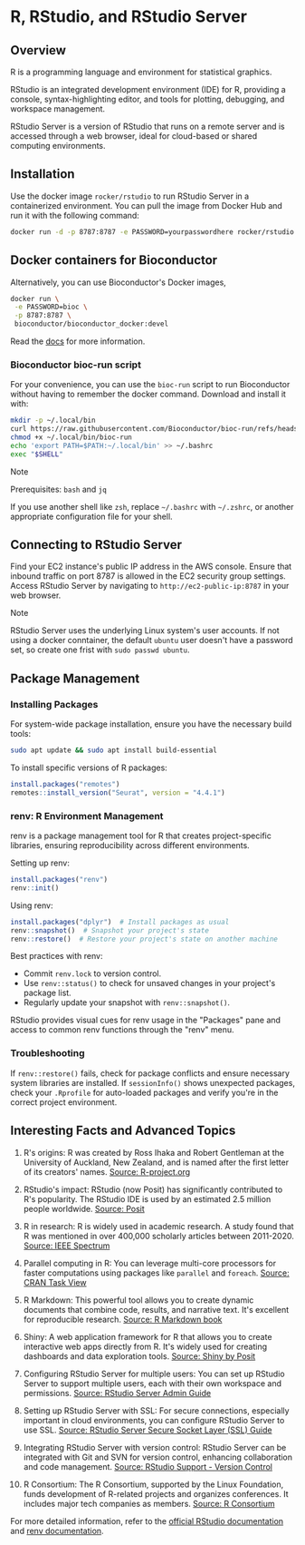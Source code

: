 # R, RStudio, and RStudio Server

## Overview

R is a programming language and environment for statistical graphics.

RStudio is an integrated development environment (IDE) for R, providing a
console, syntax-highlighting editor, and tools for plotting, debugging, and
workspace management.

RStudio Server is a version of RStudio that runs on a remote server and is
accessed through a web browser, ideal for cloud-based or shared computing
environments.

## Installation

Use the docker image `rocker/rstudio` to run RStudio Server in a containerized
environment. You can pull the image from Docker Hub and run it with the
following command:

```sh
docker run -d -p 8787:8787 -e PASSWORD=yourpasswordhere rocker/rstudio
```

## Docker containers for Bioconductor

Alternatively, you can use Bioconductor's Docker images,

```sh
docker run \
 -e PASSWORD=bioc \
 -p 8787:8787 \
 bioconductor/bioconductor_docker:devel

```

Read the [docs](https://bioconductor.org/help/docker/) for more information.

### Bioconductor bioc-run script

For your convenience, you can use the `bioc-run` script to run Bioconductor
without having to remember the docker command. Download and install it with:

```sh
mkdir -p ~/.local/bin
curl https://raw.githubusercontent.com/Bioconductor/bioc-run/refs/heads/devel/bioc-run > ~/.local/bin/bioc-run
chmod +x ~/.local/bin/bioc-run
echo 'export PATH=$PATH:~/.local/bin' >> ~/.bashrc
exec "$SHELL"
```

> [!NOTE]
> Prerequisites: `bash` and `jq`
>
> If you use another shell like `zsh`, replace `~/.bashrc` with `~/.zshrc`, or
> another appropriate configuration file for your shell.

## Connecting to RStudio Server

Find your EC2 instance's public IP address in the AWS console. Ensure that
inbound traffic on port 8787 is allowed in the EC2 security group settings.
Access RStudio Server by navigating to `http://ec2-public-ip:8787` in your web
browser.

> [!NOTE]
> RStudio Server uses the underlying Linux system's user accounts.
> If not using a docker conntainer, the default `ubuntu` user doesn't have a
> password set, so create one frist with `sudo passwd ubuntu`.

## Package Management

### Installing Packages

For system-wide package installation, ensure you have the necessary build tools:

```sh
sudo apt update && sudo apt install build-essential
```

To install specific versions of R packages:

```r
install.packages("remotes")
remotes::install_version("Seurat", version = "4.4.1")
```

### renv: R Environment Management

renv is a package management tool for R that creates project-specific libraries, ensuring reproducibility across different environments.

Setting up renv:

```r
install.packages("renv")
renv::init()
```

Using renv:

```r
install.packages("dplyr")  # Install packages as usual
renv::snapshot()  # Snapshot your project's state
renv::restore()  # Restore your project's state on another machine
```

Best practices with renv:

- Commit `renv.lock` to version control.
- Use `renv::status()` to check for unsaved changes in your project's package list.
- Regularly update your snapshot with `renv::snapshot()`.

RStudio provides visual cues for renv usage in the "Packages" pane and access to common renv functions through the "renv" menu.

### Troubleshooting

If `renv::restore()` fails, check for package conflicts and ensure necessary
system libraries are installed. If `sessionInfo()` shows unexpected packages,
check your `.Rprofile` for auto-loaded packages and verify you're in the correct
project environment.

## Interesting Facts and Advanced Topics

1. R's origins: R was created by Ross Ihaka and Robert Gentleman at the University of Auckland, New Zealand, and is named after the first letter of its creators' names. [Source: R-project.org](https://www.r-project.org/about.html)

2. RStudio's impact: RStudio (now Posit) has significantly contributed to R's popularity. The RStudio IDE is used by an estimated 2.5 million people worldwide. [Source: Posit](https://posit.co/about/)

3. R in research: R is widely used in academic research. A study found that R was mentioned in over 400,000 scholarly articles between 2011-2020. [Source: IEEE Spectrum](https://spectrum.ieee.org/the-top-programming-languages-2020)

4. Parallel computing in R: You can leverage multi-core processors for faster computations using packages like `parallel` and `foreach`. [Source: CRAN Task View](https://cran.r-project.org/web/views/HighPerformanceComputing.html)

5. R Markdown: This powerful tool allows you to create dynamic documents that combine code, results, and narrative text. It's excellent for reproducible research. [Source: R Markdown book](https://bookdown.org/yihui/rmarkdown/)

6. Shiny: A web application framework for R that allows you to create interactive web apps directly from R. It's widely used for creating dashboards and data exploration tools. [Source: Shiny by Posit](https://shiny.posit.co/)

7. Configuring RStudio Server for multiple users: You can set up RStudio Server to support multiple users, each with their own workspace and permissions. [Source: RStudio Server Admin Guide](https://docs.posit.co/ide/server-pro/settings/server_management.html)

8. Setting up RStudio Server with SSL: For secure connections, especially important in cloud environments, you can configure RStudio Server to use SSL. [Source: RStudio Server Secure Socket Layer (SSL) Guide](https://docs.posit.co/ide/server-pro/access_and_security/ssl.html)

9. Integrating RStudio Server with version control: RStudio Server can be integrated with Git and SVN for version control, enhancing collaboration and code management. [Source: RStudio Support - Version Control](https://support.posit.co/hc/en-us/articles/200532077-Version-Control-with-Git-and-SVN)

10. R Consortium: The R Consortium, supported by the Linux Foundation, funds development of R-related projects and organizes conferences. It includes major tech companies as members. [Source: R Consortium](https://www.r-consortium.org/)

For more detailed information, refer to the [official RStudio documentation](https://docs.rstudio.com/) and [renv documentation](https://rstudio.github.io/renv/).
